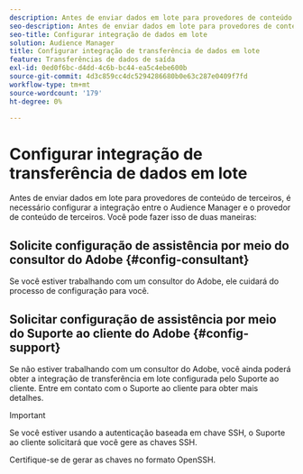 ```yaml
---
description: Antes de enviar dados em lote para provedores de conteúdo de terceiros, é necessário configurar a integração entre o Audience Manager e o provedor de conteúdo de terceiros.
seo-description: Antes de enviar dados em lote para provedores de conteúdo de terceiros, é necessário configurar a integração entre o Audience Manager e o provedor de conteúdo de terceiros.
seo-title: Configurar integração de dados em lote
solution: Audience Manager
title: Configurar integração de transferência de dados em lote
feature: Transferências de dados de saída
exl-id: 0ed0f6bc-d4dd-4c6b-bc44-ea5c4ebe600b
source-git-commit: 4d3c859cc4dc5294286680b0e63c287e0409f7fd
workflow-type: tm+mt
source-wordcount: '179'
ht-degree: 0%

---
```


# Configurar integração de transferência de dados em lote

Antes de enviar dados em lote para provedores de conteúdo de terceiros, é necessário configurar a integração entre o Audience Manager e o provedor de conteúdo de terceiros. Você pode fazer isso de duas maneiras:

## Solicite configuração de assistência por meio do consultor do Adobe {#config-consultant}

Se você estiver trabalhando com um consultor do Adobe, ele cuidará do processo de configuração para você.

## Solicitar configuração de assistência por meio do Suporte ao cliente do Adobe {#config-support}

Se não estiver trabalhando com um consultor do Adobe, você ainda poderá obter a integração de transferência em lote configurada pelo Suporte ao cliente. Entre em contato com o Suporte ao cliente para obter mais detalhes.

>[!IMPORTANT]
>
>Se você estiver usando a autenticação baseada em chave SSH, o Suporte ao cliente solicitará que você gere as chaves SSH.
>
> Certifique-se de gerar as chaves no formato OpenSSH.
